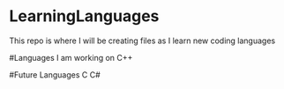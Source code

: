 # LearningLanguages
This repo is where I will be creating files as I learn new coding languages 

#Languages I am working on 
C++

#Future Languages 
C
C#
